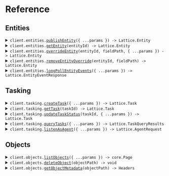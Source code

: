 # Reference

## Entities

<details><summary><code>client.entities.<a href="/src/api/resources/entities/client/Client.ts">publishEntity</a>({ ...params }) -> Lattice.Entity</code></summary>
<dl>
<dd>

#### 📝 Description

<dl>
<dd>

<dl>
<dd>

Publish an entity for ingest into the Entities API. Entities created with this method are "owned" by the originator: other sources,
such as the UI, may not edit or delete these entities. The server validates entities at API call time and
returns an error if the entity is invalid.

An entity ID must be provided when calling this endpoint. If the entity referenced by the entity ID does not exist
then it will be created. Otherwise the entity will be updated. An entity will only be updated if its
provenance.sourceUpdateTime is greater than the provenance.sourceUpdateTime of the existing entity.

</dd>
</dl>
</dd>
</dl>

#### 🔌 Usage

<dl>
<dd>

<dl>
<dd>

```typescript
await client.entities.publishEntity({});
```

</dd>
</dl>
</dd>
</dl>

#### ⚙️ Parameters

<dl>
<dd>

<dl>
<dd>

**request:** `Lattice.Entity`

</dd>
</dl>

<dl>
<dd>

**requestOptions:** `Entities.RequestOptions`

</dd>
</dl>
</dd>
</dl>

</dd>
</dl>
</details>

<details><summary><code>client.entities.<a href="/src/api/resources/entities/client/Client.ts">getEntity</a>(entityId) -> Lattice.Entity</code></summary>
<dl>
<dd>

#### 🔌 Usage

<dl>
<dd>

<dl>
<dd>

```typescript
await client.entities.getEntity("entityId");
```

</dd>
</dl>
</dd>
</dl>

#### ⚙️ Parameters

<dl>
<dd>

<dl>
<dd>

**entityId:** `string` — ID of the entity to return

</dd>
</dl>

<dl>
<dd>

**requestOptions:** `Entities.RequestOptions`

</dd>
</dl>
</dd>
</dl>

</dd>
</dl>
</details>

<details><summary><code>client.entities.<a href="/src/api/resources/entities/client/Client.ts">overrideEntity</a>(entityId, fieldPath, { ...params }) -> Lattice.Entity</code></summary>
<dl>
<dd>

#### 📝 Description

<dl>
<dd>

<dl>
<dd>

Only fields marked with overridable can be overridden. Please refer to our documentation to see the comprehensive
list of fields that can be overridden. The entity in the request body should only have a value set on the field
specified in the field path parameter. Field paths are rooted in the base entity object and must be represented
using lower_snake_case. Do not include "entity" in the field path.

Note that overrides are applied in an eventually consistent manner. If multiple overrides are created
concurrently for the same field path, the last writer wins.

</dd>
</dl>
</dd>
</dl>

#### 🔌 Usage

<dl>
<dd>

<dl>
<dd>

```typescript
await client.entities.overrideEntity("entityId", "mil_view.disposition");
```

</dd>
</dl>
</dd>
</dl>

#### ⚙️ Parameters

<dl>
<dd>

<dl>
<dd>

**entityId:** `string` — The unique ID of the entity to override

</dd>
</dl>

<dl>
<dd>

**fieldPath:** `string` — fieldPath to override

</dd>
</dl>

<dl>
<dd>

**request:** `Lattice.EntityOverride`

</dd>
</dl>

<dl>
<dd>

**requestOptions:** `Entities.RequestOptions`

</dd>
</dl>
</dd>
</dl>

</dd>
</dl>
</details>

<details><summary><code>client.entities.<a href="/src/api/resources/entities/client/Client.ts">removeEntityOverride</a>(entityId, fieldPath) -> Lattice.Entity</code></summary>
<dl>
<dd>

#### 📝 Description

<dl>
<dd>

<dl>
<dd>

This operation clears the override value from the specified field path on the entity.

</dd>
</dl>
</dd>
</dl>

#### 🔌 Usage

<dl>
<dd>

<dl>
<dd>

```typescript
await client.entities.removeEntityOverride("entityId", "mil_view.disposition");
```

</dd>
</dl>
</dd>
</dl>

#### ⚙️ Parameters

<dl>
<dd>

<dl>
<dd>

**entityId:** `string` — The unique ID of the entity to undo an override from.

</dd>
</dl>

<dl>
<dd>

**fieldPath:** `string` — The fieldPath to clear overrides from.

</dd>
</dl>

<dl>
<dd>

**requestOptions:** `Entities.RequestOptions`

</dd>
</dl>
</dd>
</dl>

</dd>
</dl>
</details>

<details><summary><code>client.entities.<a href="/src/api/resources/entities/client/Client.ts">longPollEntityEvents</a>({ ...params }) -> Lattice.EntityEventResponse</code></summary>
<dl>
<dd>

#### 📝 Description

<dl>
<dd>

<dl>
<dd>

This is a long polling API that will first return all pre-existing data and then return all new data as
it becomes available. If you want to start a new polling session then open a request with an empty
'sessionToken' in the request body. The server will return a new session token in the response.
If you want to retrieve the next batch of results from an existing polling session then send the session
token you received from the server in the request body. If no new data is available then the server will
hold the connection open for up to 5 minutes. After the 5 minute timeout period, the server will close the
connection with no results and you may resume polling with the same session token. If your session falls behind
more than 3x the total number of entities in the environment, the server will terminate your session.
In this case you must start a new session by sending a request with an empty session token.

</dd>
</dl>
</dd>
</dl>

#### 🔌 Usage

<dl>
<dd>

<dl>
<dd>

```typescript
await client.entities.longPollEntityEvents({
    sessionToken: "sessionToken",
});
```

</dd>
</dl>
</dd>
</dl>

#### ⚙️ Parameters

<dl>
<dd>

<dl>
<dd>

**request:** `Lattice.EntityEventRequest`

</dd>
</dl>

<dl>
<dd>

**requestOptions:** `Entities.RequestOptions`

</dd>
</dl>
</dd>
</dl>

</dd>
</dl>
</details>

## Tasking

<details><summary><code>client.tasking.<a href="/src/api/resources/tasking/client/Client.ts">createTask</a>({ ...params }) -> Lattice.Task</code></summary>
<dl>
<dd>

#### 📝 Description

<dl>
<dd>

<dl>
<dd>

Submit a request to create a task and schedule it for delivery. Tasks, once delivered, will
be asynchronously updated by their destined agent.

</dd>
</dl>
</dd>
</dl>

#### 🔌 Usage

<dl>
<dd>

<dl>
<dd>

```typescript
await client.tasking.createTask();
```

</dd>
</dl>
</dd>
</dl>

#### ⚙️ Parameters

<dl>
<dd>

<dl>
<dd>

**request:** `Lattice.TaskCreation`

</dd>
</dl>

<dl>
<dd>

**requestOptions:** `Tasking.RequestOptions`

</dd>
</dl>
</dd>
</dl>

</dd>
</dl>
</details>

<details><summary><code>client.tasking.<a href="/src/api/resources/tasking/client/Client.ts">getTask</a>(taskId) -> Lattice.Task</code></summary>
<dl>
<dd>

#### 🔌 Usage

<dl>
<dd>

<dl>
<dd>

```typescript
await client.tasking.getTask("taskId");
```

</dd>
</dl>
</dd>
</dl>

#### ⚙️ Parameters

<dl>
<dd>

<dl>
<dd>

**taskId:** `string` — ID of task to return

</dd>
</dl>

<dl>
<dd>

**requestOptions:** `Tasking.RequestOptions`

</dd>
</dl>
</dd>
</dl>

</dd>
</dl>
</details>

<details><summary><code>client.tasking.<a href="/src/api/resources/tasking/client/Client.ts">updateTaskStatus</a>(taskId, { ...params }) -> Lattice.Task</code></summary>
<dl>
<dd>

#### 📝 Description

<dl>
<dd>

<dl>
<dd>

Update the status of a task.

</dd>
</dl>
</dd>
</dl>

#### 🔌 Usage

<dl>
<dd>

<dl>
<dd>

```typescript
await client.tasking.updateTaskStatus("taskId");
```

</dd>
</dl>
</dd>
</dl>

#### ⚙️ Parameters

<dl>
<dd>

<dl>
<dd>

**taskId:** `string` — ID of task to update status of

</dd>
</dl>

<dl>
<dd>

**request:** `Lattice.TaskStatusUpdate`

</dd>
</dl>

<dl>
<dd>

**requestOptions:** `Tasking.RequestOptions`

</dd>
</dl>
</dd>
</dl>

</dd>
</dl>
</details>

<details><summary><code>client.tasking.<a href="/src/api/resources/tasking/client/Client.ts">queryTasks</a>({ ...params }) -> Lattice.TaskQueryResults</code></summary>
<dl>
<dd>

#### 📝 Description

<dl>
<dd>

<dl>
<dd>

Query for tasks by a specified search criteria.

</dd>
</dl>
</dd>
</dl>

#### 🔌 Usage

<dl>
<dd>

<dl>
<dd>

```typescript
await client.tasking.queryTasks();
```

</dd>
</dl>
</dd>
</dl>

#### ⚙️ Parameters

<dl>
<dd>

<dl>
<dd>

**request:** `Lattice.TaskQuery`

</dd>
</dl>

<dl>
<dd>

**requestOptions:** `Tasking.RequestOptions`

</dd>
</dl>
</dd>
</dl>

</dd>
</dl>
</details>

<details><summary><code>client.tasking.<a href="/src/api/resources/tasking/client/Client.ts">listenAsAgent</a>({ ...params }) -> Lattice.AgentRequest</code></summary>
<dl>
<dd>

#### 📝 Description

<dl>
<dd>

<dl>
<dd>

This is a long polling API that will block until a new task is ready for delivery. If no new task is
available then the server will hold on to your request for up to 5 minutes, after that 5 minute timeout
period you will be expected to reinitiate a new request.

</dd>
</dl>
</dd>
</dl>

#### 🔌 Usage

<dl>
<dd>

<dl>
<dd>

```typescript
await client.tasking.listenAsAgent();
```

</dd>
</dl>
</dd>
</dl>

#### ⚙️ Parameters

<dl>
<dd>

<dl>
<dd>

**request:** `Lattice.AgentListener`

</dd>
</dl>

<dl>
<dd>

**requestOptions:** `Tasking.RequestOptions`

</dd>
</dl>
</dd>
</dl>

</dd>
</dl>
</details>

## Objects

<details><summary><code>client.objects.<a href="/src/api/resources/objects/client/Client.ts">listObjects</a>({ ...params }) -> core.Page<Lattice.PathMetadata></code></summary>
<dl>
<dd>

#### 📝 Description

<dl>
<dd>

<dl>
<dd>

Lists objects in your environment. You can define a prefix to list a subset of your objects. If you do not set a prefix, Lattice returns all available objects. By default this endpoint will list local objects only.

</dd>
</dl>
</dd>
</dl>

#### 🔌 Usage

<dl>
<dd>

<dl>
<dd>

```typescript
const response = await client.objects.listObjects();
for await (const item of response) {
    console.log(item);
}

// Or you can manually iterate page-by-page
let page = await client.objects.listObjects();
while (page.hasNextPage()) {
    page = page.getNextPage();
}
```

</dd>
</dl>
</dd>
</dl>

#### ⚙️ Parameters

<dl>
<dd>

<dl>
<dd>

**request:** `Lattice.ListObjectsRequest`

</dd>
</dl>

<dl>
<dd>

**requestOptions:** `Objects.RequestOptions`

</dd>
</dl>
</dd>
</dl>

</dd>
</dl>
</details>

<details><summary><code>client.objects.<a href="/src/api/resources/objects/client/Client.ts">deleteObject</a>(objectPath) -> void</code></summary>
<dl>
<dd>

#### 📝 Description

<dl>
<dd>

<dl>
<dd>

Deletes an object from your environment given the objectPath path parameter.

</dd>
</dl>
</dd>
</dl>

#### 🔌 Usage

<dl>
<dd>

<dl>
<dd>

```typescript
await client.objects.deleteObject("objectPath");
```

</dd>
</dl>
</dd>
</dl>

#### ⚙️ Parameters

<dl>
<dd>

<dl>
<dd>

**objectPath:** `string` — The path of the object to delete.

</dd>
</dl>

<dl>
<dd>

**requestOptions:** `Objects.RequestOptions`

</dd>
</dl>
</dd>
</dl>

</dd>
</dl>
</details>

<details><summary><code>client.objects.<a href="/src/api/resources/objects/client/Client.ts">getObjectMetadata</a>(objectPath) -> Headers</code></summary>
<dl>
<dd>

#### 📝 Description

<dl>
<dd>

<dl>
<dd>

Returns metadata for a specified object path. Use this to fetch metadata such as object size (size_bytes), its expiry time (expiry_time), or its latest update timestamp (last_updated_at).

</dd>
</dl>
</dd>
</dl>

#### 🔌 Usage

<dl>
<dd>

<dl>
<dd>

```typescript
await client.objects.getObjectMetadata("objectPath");
```

</dd>
</dl>
</dd>
</dl>

#### ⚙️ Parameters

<dl>
<dd>

<dl>
<dd>

**objectPath:** `string` — The path of the object to query.

</dd>
</dl>

<dl>
<dd>

**requestOptions:** `Objects.RequestOptions`

</dd>
</dl>
</dd>
</dl>

</dd>
</dl>
</details>
